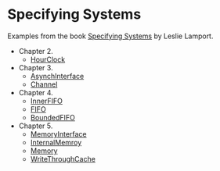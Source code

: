 # Specifying Systems

Examples from the book [Specifying Systems](https://lamport.azurewebsites.net/tla/book.html) by Leslie Lamport.

* Chapter 2.
  * [HourClock](HourClock.tla)
* Chapter 3.
  * [AsynchInterface](AsynchInterface.tla)
  * [Channel](Channel.tla)
* Chapter 4.
  * [InnerFIFO](InnerFIFO.tla)
  * [FIFO](FIFO.tla)
  * [BoundedFIFO](BoundedFIFO.tla)
* Chapter 5.
  * [MemoryInterface](MemoryInterface.tla)
  * [InternalMemroy](InternalMemory.tla)
  * [Memory](Memory.tla)
  * [WriteThroughCache](WriteThroughCache.tla)
